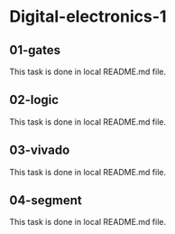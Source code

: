 # Digital-electronics-1

## 01-gates
This task is done in local README.md file.

## 02-logic
This task is done in local README.md file.

## 03-vivado
This task is done in local README.md file.

## 04-segment
This task is done in local README.md file.
